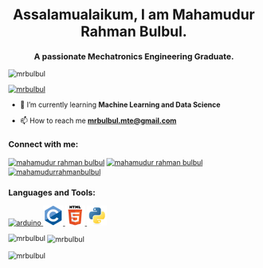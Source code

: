<h1 align="center">Assalamualaikum, I am Mahamudur Rahman Bulbul.</h1>
<h3 align="center">A passionate Mechatronics Engineering Graduate.</h3>

<p align="left"> <img src="https://komarev.com/ghpvc/?username=mrbulbul&label=Profile%20views&color=0e75b6&style=flat" alt="mrbulbul" /> </p>

<p align="left"> <a href="https://github.com/ryo-ma/github-profile-trophy"><img src="https://github-profile-trophy.vercel.app/?username=mrbulbul" alt="mrbulbul" /></a> </p>

- 🌱 I’m currently learning **Machine Learning and Data Science**

- 📫 How to reach me **mrbulbul.mte@gmail.com**

<h3 align="left">Connect with me:</h3>
<p align="left">
<a href="https://linkedin.com/in/mahamudur rahman bulbul" target="blank"><img align="center" src="https://raw.githubusercontent.com/rahuldkjain/github-profile-readme-generator/master/src/images/icons/Social/linked-in-alt.svg" alt="mahamudur rahman bulbul" height="30" width="40" /></a>
<a href="https://fb.com/mahamudur rahman bulbul" target="blank"><img align="center" src="https://raw.githubusercontent.com/rahuldkjain/github-profile-readme-generator/master/src/images/icons/Social/facebook.svg" alt="mahamudur rahman bulbul" height="30" width="40" /></a>
<a href="https://www.leetcode.com/mahamudurrahmanbulbul" target="blank"><img align="center" src="https://raw.githubusercontent.com/rahuldkjain/github-profile-readme-generator/master/src/images/icons/Social/leet-code.svg" alt="mahamudurrahmanbulbul" height="30" width="40" /></a>
</p>

<h3 align="left">Languages and Tools:</h3>
<p align="left"> <a href="https://www.arduino.cc/" target="_blank" rel="noreferrer"> <img src="https://cdn.worldvectorlogo.com/logos/arduino-1.svg" alt="arduino" width="40" height="40"/> </a> <a href="https://www.cprogramming.com/" target="_blank" rel="noreferrer"> <img src="https://raw.githubusercontent.com/devicons/devicon/master/icons/c/c-original.svg" alt="c" width="40" height="40"/> </a> <a href="https://www.w3.org/html/" target="_blank" rel="noreferrer"> <img src="https://raw.githubusercontent.com/devicons/devicon/master/icons/html5/html5-original-wordmark.svg" alt="html5" width="40" height="40"/> </a> <a href="https://www.python.org" target="_blank" rel="noreferrer"> <img src="https://raw.githubusercontent.com/devicons/devicon/master/icons/python/python-original.svg" alt="python" width="40" height="40"/> </a> </p>

<p><img align="left" src="https://github-readme-stats.vercel.app/api/top-langs?username=mrbulbul&show_icons=true&locale=en&layout=compact" alt="mrbulbul" /></p>

<p>&nbsp;<img align="center" src="https://github-readme-stats.vercel.app/api?username=mrbulbul&show_icons=true&locale=en" alt="mrbulbul" /></p>

<p><img align="center" src="https://github-readme-streak-stats.herokuapp.com/?user=mrbulbul&" alt="mrbulbul" /></p>
